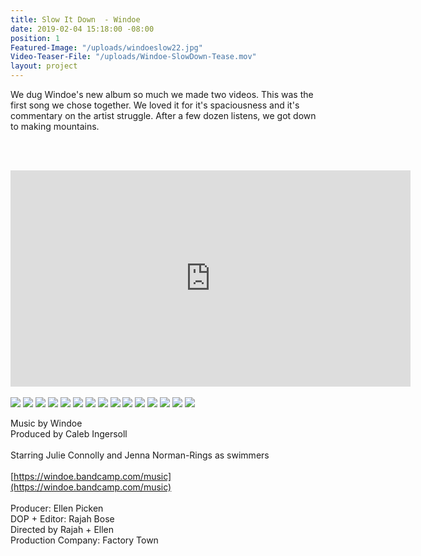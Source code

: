 ```yaml
---
title: Slow It Down  - Windoe
date: 2019-02-04 15:18:00 -08:00
position: 1
Featured-Image: "/uploads/windoeslow22.jpg"
Video-Teaser-File: "/uploads/Windoe-SlowDown-Tease.mov"
layout: project
---
```


We dug Windoe's new album so much we made two videos. This was the first song we chose together. We loved it for it's spaciousness and it's commentary on the artist struggle. After a few dozen listens, we got down to making mountains.

<BR><BR>

<iframe src="https://player.vimeo.com/video/327142954" width="640" height="346" frameborder="0" allow="autoplay; fullscreen" allowfullscreen></iframe>

<BR>
<BR>


<div class="gallery" data-columns="3">
<img src="/uploads/FactoryTown_MusicVideo-SlowItDownWindoe1006.png" />
<img src="/uploads/FactoryTown_MusicVideo-SlowItDownWindoe1005.png" />
<img src="/uploads/FactoryTown_MusicVideo-SlowItDownWindoe1007.png" />
<img src="/uploads/FactoryTown_MusicVideo-SlowItDownWindoe1004.png" />
<img src="/uploads/FactoryTown_MusicVideo-SlowItDownWindoe1003.png" />
<img src="/uploads/FactoryTown_MusicVideo-SlowItDownWindoe1001.png" />
<img src="/uploads/FactoryTown_MusicVideo-SlowItDownWindoe1002.png" />
<img src="/uploads/FactoryTown_MusicVideo-SlowItDownWindoe1008.png" />
<img src="/uploads/FactoryTown_MusicVideo-SlowItDownWindoe1009.png" />
<img src="/uploads/FactoryTown_MusicVideo-SlowItDownWindoe1012.png" />
<img src="/uploads/FactoryTown_MusicVideo-SlowItDownWindoe1014.png" />
<img src="/uploads/FactoryTown_MusicVideo-SlowItDownWindoe1015.png" />
<img src="/uploads/FactoryTown_MusicVideo-SlowItDownWindoe1018.png" />
<img src="/uploads/FactoryTown_MusicVideo-SlowItDownWindoe1017.png" />
<img src="/uploads/FactoryTown_MusicVideo-SlowItDownWindoe1016.png" />

</div>




Music by Windoe <BR>
Produced by Caleb Ingersoll<BR>
<BR>
Starring Julie Connolly and Jenna Norman-Rings as swimmers<BR>
<BR>
[https://windoe.bandcamp.com/music](https://windoe.bandcamp.com/music)<BR>
<BR>
Producer: Ellen Picken<BR>
DOP \+ Editor: Rajah Bose<BR>
Directed by Rajah \+ Ellen<BR>
Production Company: Factory Town<BR>